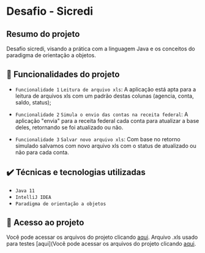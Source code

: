 # Desafio - Sicredi

## Resumo do projeto
Desafio sicredi, visando a prática com a linguagem Java e os conceitos do paradigma de orientação a objetos.

## 🔨 Funcionalidades do projeto

- `Funcionalidade 1` `Leitura de arquivo xls`: A aplicação está apta para a leitura de arquivos xls com um padrão destas colunas (agencia, conta, saldo, status);

- `Funcionalidade 2` `Simula o envio das contas na receita federal`: A aplicação "envia" para a receita federal cada conta para atualizar a base deles, retornando se foi atualizado ou não.

- `Funcionalidade 3` `Salvar novo arquivo xls`: Com base no retorno simulado salvamos com novo arquivo xls com o status de atualizado ou não para cada conta.

## ✔️ Técnicas e tecnologias utilizadas

- ``Java 11``
- ``IntelliJ IDEA``
- ``Paradigma de orientação a objetos``

## 📁 Acesso ao projeto
Você pode acessar os arquivos do projeto clicando [aqui](https://github.com/odanielbarbosa/sicredi_desafio/tree/main/src).
Arquivo .xls usado para testes [aqui](Você pode acessar os arquivos do projeto clicando [aqui](https://github.com/odanielbarbosa/sicredi_desafio/tree/main/src).
